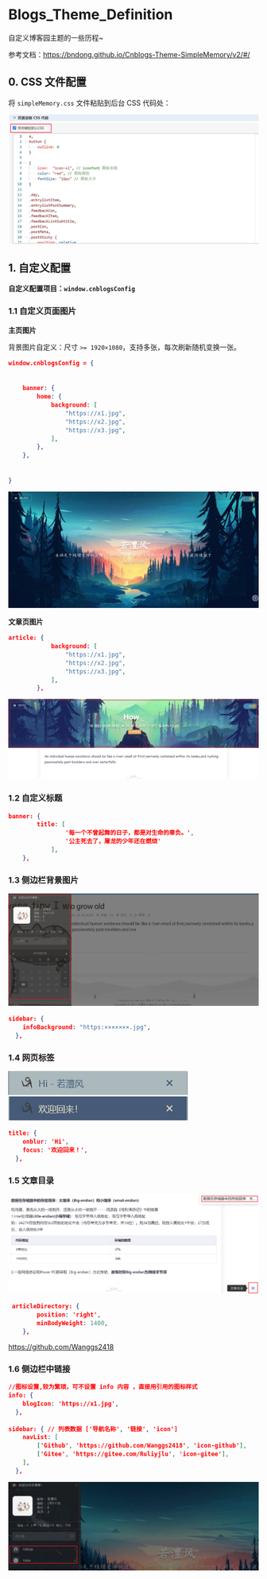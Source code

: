 # Blogs_Theme_Definition
自定义博客园主题的一些历程~

参考文档：https://bndong.github.io/Cnblogs-Theme-SimpleMemory/v2/#/

## 0. CSS 文件配置

将 `simpleMemory.css` 文件粘贴到后台 CSS 代码处：

<img src="img/05.jpg" style="zoom:80%;" />

## 1. 自定义配置

**自定义配置项目：`window.cnblogsConfig`**

### 1.1 自定义页面图片

**主页图片**

背景图片自定义：尺寸 `>= 1920×1080`，支持多张，每次刷新随机变换一张。

```json
window.cnblogsConfig = {


    banner: {
        home: {
            background: [
                "https://x1.jpg",
                "https://x2.jpg",
                "https://x3.jpg",
            ],
        },
    },


}
```

<img src="img/06.jpg" style="zoom:80%;" />

**文章页图片**

```json
article: {
            background: [
                "https://x1.jpg",
                "https://x2.jpg",
                "https://x3.jpg",
            ],
        },
```

![](img/07.jpg)

### 1.2 自定义标题

```json
banner: {
        title: [
                '每一个不曾起舞的日子，都是对生命的辜负。',
                '公主死去了，屠龙的少年还在燃烧'
            ],
    },
```

### 1.3 侧边栏背景图片

![](img/01.jpg)

```json
sidebar: {
    infoBackground: "https:×××××××.jpg",
  },
```

### 1.4 网页标签

<img src="img/02.jpg" style="zoom:100%;" /><img src="img/03.jpg" alt="03" style="zoom:100%;" />

```json
title: {
    onblur: 'Hi',
    focus: '欢迎回来！',
  },
```

### 1.5 文章目录

<img src="img/04.jpg" style="zoom:50%;" />

```json
 articleDirectory: {
        position: 'right',
        minBodyWeight: 1400,
    },
```

https://github.com/Wanggs2418

### 1.6 侧边栏中链接

```json
//图标设置,较为繁琐，可不设置 info 内容 ，直接用引用的图标样式
info: {
    blogIcon: 'https://x1.jpg',
  },

sidebar: { // 列表数据 ['导航名称', '链接', 'icon']
    navList: [
        ['Github', 'https://github.com/Wanggs2418', 'icon-github'],
        ['Gitee', 'https://gitee.com/Ruliyjlu', 'icon-gitee'],
    ],
  },
```

![](img/08.jpg)
